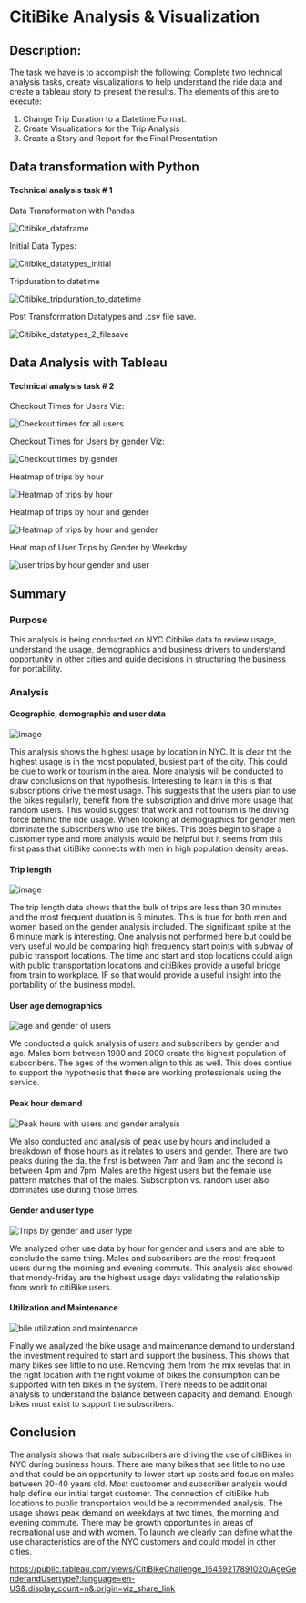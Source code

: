 # CitiBike Analysis & Visualization

## Description:

The task we have is to accomplish the following:
Complete two technical analysis tasks, create visualizations to help understand the ride data and create a tableau story to present the results. The elements of this are to execute:

1) Change Trip Duration to a Datetime Format.
2) Create Visualizations for the Trip Analysis
3) Create a Story and Report for the Final Presentation


## Data transformation with Python
#### Technical analysis task # 1

Data Transformation with Pandas

![Citibike_dataframe](https://user-images.githubusercontent.com/91839403/155864195-17877044-4596-4a39-af25-f6a8ab949f59.jpg)

Initial Data Types: 

![Citibike_datatypes_initial](https://user-images.githubusercontent.com/91839403/155864196-63d00ffe-48bb-4ae0-8c79-e21b200fceb6.jpg)

Tripduration to.datetime 

![Citibike_tripduration_to_datetime](https://user-images.githubusercontent.com/91839403/155864206-0a298170-7fdf-4e83-b604-4be040e6eade.jpg)

Post Transformation Datatypes and .csv file save.

![Citibike_datatypes_2_filesave](https://user-images.githubusercontent.com/91839403/155864217-aec6bb8e-1638-4d7b-9352-1424fb4c7867.jpg)

## Data Analysis with Tableau
#### Technical analysis task # 2

Checkout Times for Users Viz:

![Checkout times for all users](https://user-images.githubusercontent.com/91839403/155864310-aac425b8-b153-4ff7-a9e0-272f972150b4.jpg)

Checkout Times for Users by gender Viz:

![Checkout times by gender](https://user-images.githubusercontent.com/91839403/155864326-01741af4-ce19-48a1-ba5a-6f7fb9fc3400.jpg)

Heatmap of trips by hour

![Heatmap of trips by hour](https://user-images.githubusercontent.com/91839403/155864367-57eaf7cb-d70f-4d1d-ae1d-a087f784dcb5.jpg)

Heatmap of trips by hour and gender

![Heatmap of trips by hour and gender](https://user-images.githubusercontent.com/91839403/155864402-2becae87-a866-4b63-a2dc-025f342d24b0.jpg)

Heat map of User Trips by Gender by Weekday

![user trips by hour gender and user](https://user-images.githubusercontent.com/91839403/155864496-a2d14ff1-97fd-483a-982c-9fbd49d71f89.jpg)

## Summary

### Purpose

This analysis is being conducted on NYC Citibike data to review usage, understand the usage, demographics and business drivers to understand opportunity in other cities and guide decisions in structuring the business for portability.

### Analysis
#### Geographic, demographic and user data

![image](https://user-images.githubusercontent.com/91839403/155865583-41ee6062-275f-427d-abb6-e04d5e795e3e.png)

This analysis shows the highest usage by location in NYC.  It is clear tht the highest usage is in the most populated, busiest part of the city.  This could be due to work or tourism in the area.  More analysis will be conducted to draw conclusions on that hypothesis.  Interesting to learn in this is that subscriptions drive the most usage.  This suggests that the users plan to use the bikes regularly, benefit from the subscription and drive more usage that random users.  This would suggest that work and not tourism is the driving force behind the ride usage.  When looking at demographics for gender men dominate the subscribers who use the bikes.  This does begin to shape a customer type and more analysis would be helpful but it seems from this first pass that citiBike connects with men in high population density areas.

#### Trip length

![image](https://user-images.githubusercontent.com/91839403/155865711-17683890-3abc-436a-9dd9-0ea5d18447ec.png)


The trip length data shows that the bulk of trips are less than 30 minutes and the most frequent duration is 6 minutes.  This is true for both men and women based on the gender analysis included.  The significant spike at the 6 minute mark is interesting.  One analysis not performed here but could be very useful would be comparing high frequency start points with subway of public transport locations.  The time and start and stop locations could align with public transportation locations and citiBikes provide a useful bridge from train to workplace.  IF so that would provide a useful insight into the portability of the business model.

#### User age demographics

![age and gender of users](https://user-images.githubusercontent.com/91839403/155865980-22cc824b-12cf-4a17-94a5-07e1deaaac1c.jpg)

We conducted a quick analysis of users and subscribers by gender and age.  Males born between 1980 and 2000 create the highest population of subscribers.  The ages of the women align to this as well.  This does contiue to support the hypothesis that these are working professionals using the service.


#### Peak hour demand

![Peak hours with users and gender analysis](https://user-images.githubusercontent.com/91839403/155866031-307f7de6-b326-43fb-ab77-2e1e86801787.jpg)

We also conducted and analysis of peak use by hours and included a breakdown of those hours as it relates to users and gender.  There are two peaks during the da.  the first is between 7am and 9am and the second is between 4pm and 7pm.  Males are the higest users but the female use pattern matches that of the males. Subscription vs. random user also dominates use during those times.


#### Gender and user type

![Trips by gender and user type](https://user-images.githubusercontent.com/91839403/155866079-78a78a89-5908-477a-aff7-6dc7e33cc4dd.jpg)

We analyzed other use data by hour for gender and users and are able to conclude the same thing.  Males and subscribers are the most frequent users during the morning and evening commute.  This analysis also showed that mondy-friday are the highest usage days validating the relationship from work to citiBike users.

#### Utilization and Maintenance

![bile utilization and maintenance](https://user-images.githubusercontent.com/91839403/155866122-30177581-50f8-4a9a-8f91-caf1ad945219.jpg)

Finally we analyzed the bike usage and maintenance demand to understand the investment required to start and support the business.  This shows that many bikes see little to no use.  Removing them from the mix revelas that in the right location with the right volume of bikes the consumption can be supported with teh bikes in the system.  There needs to be additional analysis to understand the balance between capacity and demand.  Enough bikes must exist to support the subscribers. 

## Conclusion

The analysis shows that male subscribers are driving the use of citiBikes in NYC during business hours.  There are many bikes that see little to no use and that could be an opportunity to lower start up costs and focus on males between 20-40 years old.  Most custoomer and subscriber analysis would help define our initial target customer.  The connection of citiBike hub locations to public transportaion would be a recommended analysis.  The usage shows peak demand on weekdays at two times, the morning and evening commute.  There may be growth opportunites in areas of recreational use and with women.  To launch we clearly can define what the use characteristics are of the NYC customers and could model in other cities.

https://public.tableau.com/views/CitiBikeChallenge_16459217891020/AgeGenderandUsertype?:language=en-US&:display_count=n&:origin=viz_share_link











